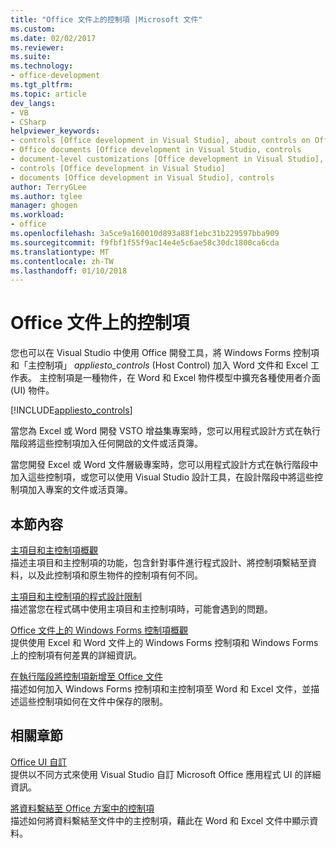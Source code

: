 ```yaml
---
title: "Office 文件上的控制項 |Microsoft 文件"
ms.custom: 
ms.date: 02/02/2017
ms.reviewer: 
ms.suite: 
ms.technology:
- office-development
ms.tgt_pltfrm: 
ms.topic: article
dev_langs:
- VB
- CSharp
helpviewer_keywords:
- controls [Office development in Visual Studio], about controls on Office documents
- Office documents [Office development in Visual Studio, controls
- document-level customizations [Office development in Visual Studio], controls
- controls [Office development in Visual Studio]
- documents [Office development in Visual Studio], controls
author: TerryGLee
ms.author: tglee
manager: ghogen
ms.workload:
- office
ms.openlocfilehash: 3a5ce9a160010d893a88f1ebc31b229597bba909
ms.sourcegitcommit: f9fbf1f55f9ac14e4e5c6ae58c30dc1800ca6cda
ms.translationtype: MT
ms.contentlocale: zh-TW
ms.lasthandoff: 01/10/2018
---
```

# <a name="controls-on-office-documents"></a>Office 文件上的控制項
  您也可以在 Visual Studio 中使用 Office 開發工具，將 Windows Forms 控制項和「主控制項」 *appliesto_controls* (Host Control) 加入 Word 文件和 Excel 工作表。 主控制項是一種物件，在 Word 和 Excel 物件模型中擴充各種使用者介面 (UI) 物件。  
  
 [!INCLUDE[appliesto_controls](../vsto/includes/appliesto-controls-md.md)]  
  
 當您為 Excel 或 Word 開發 VSTO 增益集專案時，您可以用程式設計方式在執行階段將這些控制項加入任何開啟的文件或活頁簿。  
  
 當您開發 Excel 或 Word 文件層級專案時，您可以用程式設計方式在執行階段中加入這些控制項，或您可以使用 Visual Studio 設計工具，在設計階段中將這些控制項加入專案的文件或活頁簿。  
  
## <a name="in-this-section"></a>本節內容  
 [主項目和主控制項概觀](../vsto/host-items-and-host-controls-overview.md)  
 描述主項目和主控制項的功能，包含針對事件進行程式設計、將控制項繫結至資料，以及此控制項和原生物件的控制項有何不同。  
  
 [主項目和主控制項的程式設計限制](../vsto/programmatic-limitations-of-host-items-and-host-controls.md)  
 描述當您在程式碼中使用主項目和主控制項時，可能會遇到的問題。  
  
 [Office 文件上的 Windows Forms 控制項概觀](../vsto/windows-forms-controls-on-office-documents-overview.md)  
 提供使用 Excel 和 Word 文件上的 Windows Forms 控制項和 Windows Forms 上的控制項有何差異的詳細資訊。  
  
 [在執行階段將控制項新增至 Office 文件](../vsto/adding-controls-to-office-documents-at-run-time.md)  
 描述如何加入 Windows Forms 控制項和主控制項至 Word 和 Excel 文件，並描述這些控制項如何在文件中保存的限制。  
  
## <a name="related-sections"></a>相關章節  
 [Office UI 自訂](../vsto/office-ui-customization.md)  
 提供以不同方式來使用 Visual Studio 自訂 Microsoft Office 應用程式 UI 的詳細資訊。  
  
 [將資料繫結至 Office 方案中的控制項](../vsto/binding-data-to-controls-in-office-solutions.md)  
 描述如何將資料繫結至文件中的主控制項，藉此在 Word 和 Excel 文件中顯示資料。  
  
  